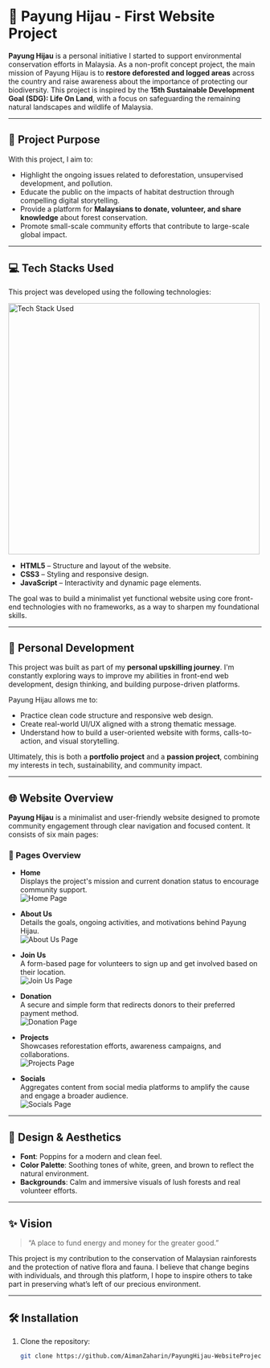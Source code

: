 # 🌿 Payung Hijau - First Website Project

**Payung Hijau** is a personal initiative I started to support environmental conservation efforts in Malaysia. As a non-profit concept project, the main mission of Payung Hijau is to **restore deforested and logged areas** across the country and raise awareness about the importance of protecting our biodiversity. This project is inspired by the **15th Sustainable Development Goal (SDG): Life On Land**, with a focus on safeguarding the remaining natural landscapes and wildlife of Malaysia.

---

## 🧭 Project Purpose

With this project, I aim to:

- Highlight the ongoing issues related to deforestation, unsupervised development, and pollution.
- Educate the public on the impacts of habitat destruction through compelling digital storytelling.
- Provide a platform for **Malaysians to donate, volunteer, and share knowledge** about forest conservation.
- Promote small-scale community efforts that contribute to large-scale global impact.

---

## 💻 Tech Stacks Used

This project was developed using the following technologies:

 <img src="img/html5-css3-js-icon-set-web-development-logo-vector-29309315.jpg" alt="Tech Stack Used" width="500" height="auto"/>

- **HTML5** – Structure and layout of the website.
- **CSS3** – Styling and responsive design.
- **JavaScript** – Interactivity and dynamic page elements.

The goal was to build a minimalist yet functional website using core front-end technologies with no frameworks, as a way to sharpen my foundational skills.

---

## 🧠 Personal Development

This project was built as part of my **personal upskilling journey**. I'm constantly exploring ways to improve my abilities in front-end web development, design thinking, and building purpose-driven platforms.

Payung Hijau allows me to:

- Practice clean code structure and responsive web design.
- Create real-world UI/UX aligned with a strong thematic message.
- Understand how to build a user-oriented website with forms, calls-to-action, and visual storytelling.

Ultimately, this is both a **portfolio project** and a **passion project**, combining my interests in tech, sustainability, and community impact.

---

## 🌐 Website Overview

**Payung Hijau** is a minimalist and user-friendly website designed to promote community engagement through clear navigation and focused content. It consists of six main pages:

### 📄 Pages Overview

- **Home**  
  Displays the project's mission and current donation status to encourage community support.  
  ![Home Page](assets/home.png)

- **About Us**  
  Details the goals, ongoing activities, and motivations behind Payung Hijau.  
  ![About Us Page](assets/aboutUs.png)

- **Join Us**  
  A form-based page for volunteers to sign up and get involved based on their location.  
  ![Join Us Page](assets/signUp.png)

- **Donation**  
  A secure and simple form that redirects donors to their preferred payment method.  
  ![Donation Page](assets/donate.png)

- **Projects**  
  Showcases reforestation efforts, awareness campaigns, and collaborations.  
  ![Projects Page](assets/descr.png)

- **Socials**  
  Aggregates content from social media platforms to amplify the cause and engage a broader audience.  
  ![Socials Page](assets/cta.png)

---

## 🎨 Design & Aesthetics

- **Font**: Poppins for a modern and clean feel.
- **Color Palette**: Soothing tones of white, green, and brown to reflect the natural environment.
- **Backgrounds**: Calm and immersive visuals of lush forests and real volunteer efforts.

---

## ✨ Vision

> “A place to fund energy and money for the greater good.”

This project is my contribution to the conservation of Malaysian rainforests and the protection of native flora and fauna. I believe that change begins with individuals, and through this platform, I hope to inspire others to take part in preserving what’s left of our precious environment.

---

## 🛠 Installation

1. Clone the repository:
   ```bash
   git clone https://github.com/AimanZaharin/PayungHijau-WebsiteProject.git
